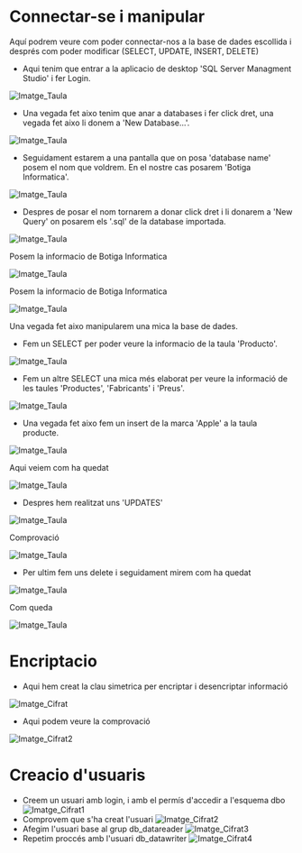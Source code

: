 # Connectar-se i manipular
Aquí podrem veure com poder connectar-nos a la base de dades escollida i després com poder modificar (SELECT, UPDATE, INSERT, DELETE)

- Aqui tenim que entrar a la aplicacio de desktop 'SQL Server Managment Studio' i fer Login.

![Imatge_Taula](CONFIGURACIO/hola21.jpg)

- Una vegada fet aixo tenim que anar a databases i fer click dret, una vegada fet aixo li donem a 'New Database...'.

![Imatge_Taula](CONFIGURACIO/1.jpg)

- Seguidament estarem a una pantalla que on posa 'database name' posem el nom que voldrem. En el nostre cas posarem 'Botiga Informatica'.

![Imatge_Taula](CONFIGURACIO/2.jpg)

- Despres de posar el nom tornarem a donar click dret i li donarem a 'New Query' on posarem els '.sql' de la database importada.

![Imatge_Taula](CONFIGURACIO/3.jpg)

Posem la informacio de Botiga Informatica

![Imatge_Taula](CONFIGURACIO/4.jpg)

Posem la informacio de Botiga Informatica

![Imatge_Taula](CONFIGURACIO/5.jpg)


Una vegada fet aixo manipularem una mica la base de dades.
- Fem un SELECT per poder veure la informacio de la taula 'Producto'. 

![Imatge_Taula](CONFIGURACIO/6.jpg)

- Fem un altre SELECT una mica més elaborat per veure la informació de les taules 'Productes', 'Fabricants' i 'Preus'.

![Imatge_Taula](CONFIGURACIO/7.jpg)

- Una vegada fet aixo fem un insert de la marca 'Apple' a la taula producte.

![Imatge_Taula](CONFIGURACIO/8.jpg)

Aqui veiem com ha quedat

![Imatge_Taula](CONFIGURACIO/9.jpg)

- Despres hem realitzat uns 'UPDATES' 

![Imatge_Taula](CONFIGURACIO/10.jpg)

Comprovació

![Imatge_Taula](CONFIGURACIO/11.jpg)

- Per ultim fem uns delete i seguidament mirem com ha quedat 

![Imatge_Taula](CONFIGURACIO/12.jpg)

Com queda

![Imatge_Taula](CONFIGURACIO/13.jpg)

# Encriptacio
- Aqui hem creat la clau simetrica per encriptar i desencriptar informació

![Imatge_Cifrat](CONFIGURACIO/CIFRADO1.jpg)

- Aqui podem veure la comprovació

![Imatge_Cifrat2](CONFIGURACIO/CIFRADO2.jpg)

# Creacio d'usuaris
- Creem un usuari amb login, i amb el permís d'accedir a l'esquema dbo
![Imatge_Cifrat1](CONFIGURACIO/USUARI1.jpg)
- Comprovem que s'ha creat l'usuari
![Imatge_Cifrat2](CONFIGURACIO/USUARI2.jpg)
- Afegim l'usuari base al grup db_datareader
![Imatge_Cifrat3](CONFIGURACIO/USUARI3.jpg)
- Repetim proccés amb l'usuari db_datawriter 
![Imatge_Cifrat4](CONFIGURACIO/USUARI4.jpg)


